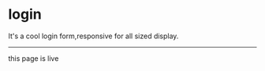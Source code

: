 # login
It's a cool login form,responsive for all sized display. 
*****************************************************
this page is live 
